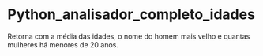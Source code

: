 # Python_analisador_completo_idades
Retorna com a média das idades, o nome do homem mais velho e quantas mulheres há menores de 20 anos.
